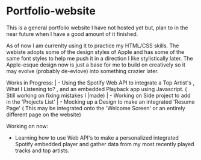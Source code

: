 # Portfolio-website

This is a general portfolio website I have not hosted yet but, plan to in the near future when I have a good amount of it finished.


As of now I am currenlty using it to practice my HTML/CSS skills. The webiste adopts some of the design styles of Apple and has some of the same font styles to help me push it in a direction I like stylistically later. The Apple-esque design now is just a base for me to build on creatively so it may evolve (probably de-evlove) into something crazier later. 



Works in Progress:
| - Using the Spotify Web API to integrate a Top Artist's , What I Listening to? , and an embedded Playback app using Javascript. ( Still working on fixing mistakes I |made)
| - Working on Side project to add in the 'Projects List' 
| - Mocking up a Design to make an integrated 'Resume Page'  ( This may be integrated onto the 'Welcome Screen' or an entirely different page on the website)


Working on now:

- Learning how to use Web API's to make a personalized integrated Spotify embedded player and gather data from my most recently played tracks and top artists.

